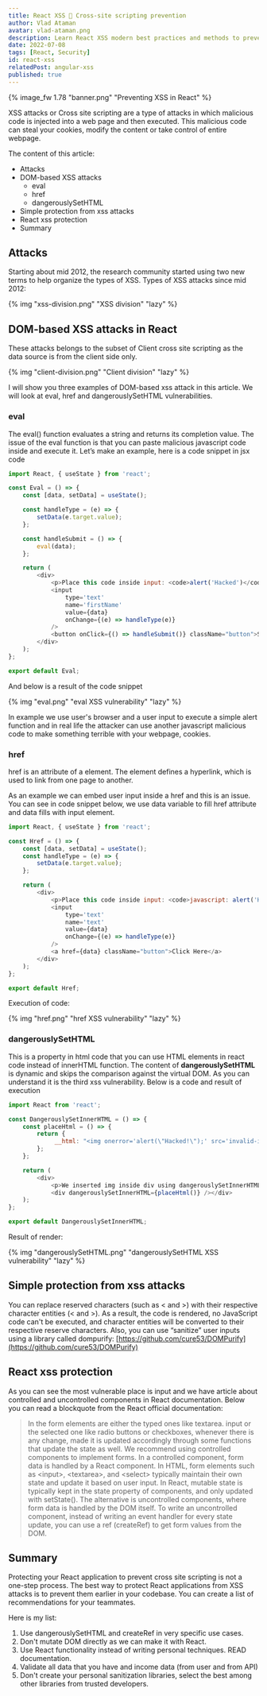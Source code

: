 ```yaml
---
title: React XSS 🐛 Cross-site scripting prevention
author: Vlad Ataman
avatar: vlad-ataman.png
description: Learn React XSS modern best practices and methods to prevent cross-site scripting attacks in React (JavaScript) applications. 🔒
date: 2022-07-08
tags: [React, Security]
id: react-xss
relatedPost: angular-xss
published: true
---
```

{% image_fw 1.78 "banner.png" "Preventing XSS in React" %}

XSS attacks or Cross site scripting are a type of attacks in which malicious code is injected into a web page and then executed.
This malicious code can steal your cookies, modify the content or take control of entire webpage.

<!-- toc -->

The content of this article:
* Attacks
* DOM-based XSS attacks
  * eval
  * href
  * dangerouslySetHTML
* Simple protection from xss attacks
* React xss protection
* Summary

## Attacks
Starting about mid 2012, the research community started using two new terms to help organize the types of XSS.
Types of XSS attacks since mid 2012:

{% img "xss-division.png" "XSS division" "lazy" %}

## DOM-based XSS attacks in React
These attacks belongs to the subset of Client cross site scripting as the data source is from the client side only.

{% img "client-division.png" "Client division" "lazy" %}

I will show you three examples of DOM-based xss attack in this article.
We will look at eval, href and dangerouslySetHTML vulnerabilities.

### eval

The eval() function evaluates a string and returns its completion value.
The issue of the eval function is that you can paste malicious javascript code inside and execute it.
Let’s make an example, here is a code snippet in jsx code

``` javascript Code snippet
import React, { useState } from 'react';

const Eval = () => {
    const [data, setData] = useState();

    const handleType = (e) => {
        setData(e.target.value);
    };

    const handleSubmit = () => {
        eval(data);
    };

    return (
        <div>
            <p>Place this code inside input: <code>alert('Hacked')</code></p>
            <input
                type='text'
                name='firstName'
                value={data}
                onChange={(e) => handleType(e)}
            />
            <button onClick={() => handleSubmit()} className="button">Submit</button>{' '}
        </div>
    );
};

export default Eval;
```
And below is a result of the code snippet

{% img "eval.png" "eval XSS vulnerability" "lazy" %}

In example we use user's browser and a user input to execute a simple alert function and in real life the attacker can use another javascript malicious code to make something terrible with your webpage, cookies.

### href

href is an attribute of a element.
The <a> element defines a hyperlink, which is used to link from one page to another.

As an example we can embed user input inside a href and this is an issue.
You can see in code snippet below, we use data variable to fill href attribute and data fills with input element.

``` javascript Code snippet
import React, { useState } from 'react';

const Href = () => {
    const [data, setData] = useState();
    const handleType = (e) => {
        setData(e.target.value);
    };

    return (
        <div>
            <p>Place this code inside input: <code>javascript: alert('Hacked');</code></p>
            <input
                type='text'
                name='text'
                value={data}
                onChange={(e) => handleType(e)}
            />
            <a href={data} className="button">Click Here</a>
        </div>
    );
};

export default Href;
```
Execution of code:

{% img "href.png" "href XSS vulnerability" "lazy" %}

### dangerouslySetHTML

This is a property in html code that you can use HTML elements in react code instead of innerHTML function.
The content of **dangerouslySetHTML** is dynamic and skips the comparison against the virtual DOM. As you can understand it is the third xss vulnerability.
Below is a code and result of execution

``` javascript Code snippet
import React from 'react';

const DangerouslySetInnerHTML = () => {
    const placeHtml = () => {
        return {
             __html: "<img onerror='alert(\"Hacked!\");' src='invalid-image' />",
        };
    };

    return (
        <div>
            <p>We inserted img inside div using dangerouslySetInnerHTML property and add js code in onerror attribute</p>
            <div dangerouslySetInnerHTML={placeHtml()} /></div>
    );
};

export default DangerouslySetInnerHTML;
```
Result of render:

{% img "dangerouslySetHTML.png" "dangerouslySetHTML XSS vulnerability" "lazy" %}

## Simple protection from xss attacks

You can replace reserved characters (such as < and >) with their respective character entities (&lt; and &gt;).
As a result, the code is rendered, no JavaScript code can't be executed, and character entities will be converted to their respective reserve characters.
Also, you can use “sanitize” user inputs using a library called dompurify: [https://github.com/cure53/DOMPurify](https://github.com/cure53/DOMPurify)

## React xss protection

As you can see the most vulnerable place is input and we have article about controlled and uncontrolled components in React documentation.
Below you can read a blockquote from the React official documentation:
> In the form elements are either the typed ones like textarea. input or the selected one like radio buttons or checkboxes, whenever there is any change, made it is updated accordingly through some functions that update the state as well. 
We recommend using controlled components to implement forms. In a controlled component, form data is handled by a React component. 
In HTML, form elements such as \<input\>, \<textarea\>, and \<select\> typically maintain their own state and update it based on user input. In React, mutable state is typically kept in the state property of components, and only updated with setState(). 
The alternative is uncontrolled components, where form data is handled by the DOM itself.
To write an uncontrolled component, instead of writing an event handler for every state update, you can use a ref (createRef) to get form values from the DOM.

## Summary

Protecting your React application to prevent cross site scripting is not a one-step process. The best way to protect React applications from XSS attacks is to prevent them earlier in your codebase. You can create a list of recommendations for your teammates.

Here is my list:
1. Use dangerouslySetHTML and createRef in very specific use cases.
2. Don't mutate DOM directly as we can make it with React.
3. Use React functionality instead of writing personal techniques. READ documentation.
4. Validate all data that you have and income data (from user and from API)
5. Don't create your personal sanitization libraries, select the best among other libraries from trusted developers.